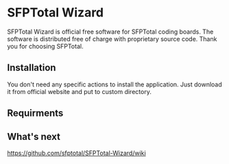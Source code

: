 # SFPTotal Wizard

SFPTotal Wizard is official free software for SFPTotal coding boards.
The software is distributed free of charge with proprietary source code.
Thank you for choosing SFPTotal.

## Installation

You don't need any specific actions to install the application. Just download it from official website and put to custom directory.

## Requirments

## What's next

https://github.com/sfptotal/SFPTotal-Wizard/wiki
